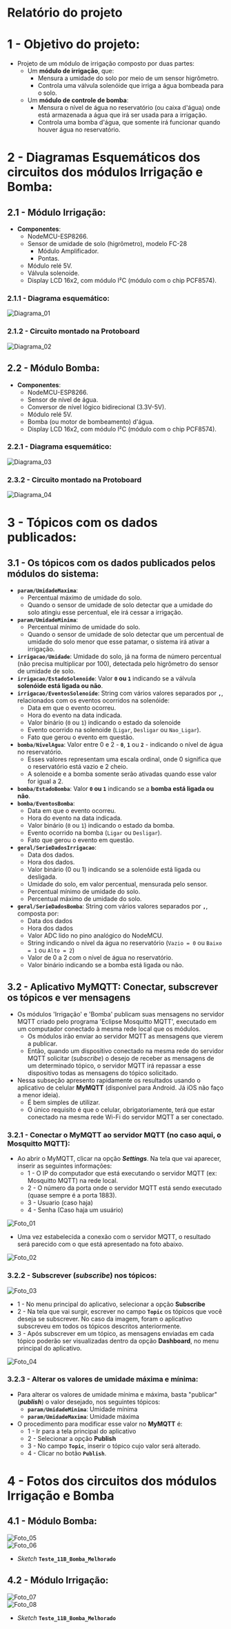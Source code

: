 # Relatório do projeto         


# 1 - Objetivo do projeto:       
 - Projeto de um módulo de irrigação composto por duas partes:        
	- Um **módulo de irrigação**, que:     
		- Mensura a umidade do solo por meio de um sensor higrômetro.    
		- Controla uma válvula solenóide que irriga a água bombeada para o solo.    
	- Um **módulo de controle de bomba**:     
		- Mensura o nível de água no reservatório (ou caixa d'água) onde está armazenada a água que irá ser usada para a irrigação.     
		- Controla uma bomba d'água, que somente irá funcionar quando houver água no reservatório.     
		

# 2 - Diagramas Esquemáticos dos circuitos dos módulos Irrigação e Bomba:       
      

## 2.1 - Módulo **Irrigação**:          
 - **Componentes**:      
	- NodeMCU-ESP8266.   
	- Sensor de umidade de solo (higrômetro), modelo FC-28    
		- Módulo Amplificador.    
		- Pontas.      
	- Módulo relé 5V.     
	- Válvula solenoide.       
	- Display LCD 16x2, com módulo I²C (módulo com o chip PCF8574).     
       

### 2.1.1 - Diagrama esquemático:        
![Diagrama_01](./Fotos/Circuito_Modulo_Irrigacao_Definitivo_Esquematico.png)         
        

### 2.1.2 - Circuito montado na Protoboard       
![Diagrama_02](./Fotos/Circuito_Modulo_Irrigacao_Definitivo_proto.png)         
      

## 2.2 - Módulo **Bomba**:          
 - **Componentes**:      
	- NodeMCU-ESP8266.   
	- Sensor de nível de água.      
	- Conversor de nível lógico bidirecional (3.3V-5V).      
	- Módulo relé 5V.     
	- Bomba (ou motor de bombeamento) d'água.            
	- Display LCD 16x2, com módulo I²C (módulo com o chip PCF8574).     
       

### 2.2.1 - Diagrama esquemático:        
![Diagrama_03](./Fotos/Circuito_Modulo_Bomba_Definitivo_Esquematico.png)         
        

### 2.3.2 - Circuito montado na Protoboard       
![Diagrama_04](./Fotos/Circuito_Modulo_Bomba_Definitivo_proto.png)         
      

# 3 - Tópicos com os dados publicados:            
       

## 3.1 - Os tópicos com os dados publicados pelos módulos do sistema:       
 - **`param/UmidadeMaxima`**:      
	- Percentual máximo de umidade do solo.      
	- Quando o sensor de umidade de solo detectar que a umidade do solo atingiu esse percentual, ele irá cessar a irrigação.     
 - **`param/UmidadeMinima`**:       
	- Percentual mínimo de umidade do solo.      
	- Quando o sensor de umidade de solo detectar que um percentual de umidade do solo menor que esse patamar, o sistema irá ativar a irrigação.         
 - **`irrigacao/Umidade`**: Umidade do solo, já na forma de número percentual (não precisa multiplicar por 100), detectada pelo higrômetro do sensor de umidade de solo.            
 - **`irrigacao/EstadoSolenoide`**: Valor **`0` ou `1`** indicando se a válvula **solenóide está ligada ou não**.            
 - **`irrigacao/EventosSolenoide`**: String com vários valores separados por **`,`**, relacionados com os eventos ocorridos na solenóide:       
	- Data em que o evento ocorreu.      
	- Hora do evento na data indicada.         
	- Valor binário (`0` ou `1`) indicando o estado da solenoide     
	- Evento ocorrido na solenoide (`Ligar`, `Desligar` ou `Nao_Ligar`).       
	- Fato que gerou o evento em questão.    
 - **`bomba/NivelAgua`**: Valor entre 0 e 2 - **`0`**, **`1`** ou **`2`** - indicando o nível de água no reservatório.             
	- Esses valores representam uma escala ordinal, onde 0 significa que o reservatório está vazio e 2 cheio.     
	- A solenoide e a bomba somente serão ativadas quando esse valor for igual a 2.     
 - **`bomba/EstadoBomba`**: Valor **`0` ou `1`** indicando se a **bomba está ligada ou não**.       
 - **`bomba/EventosBomba`**:     
	- Data em que o evento ocorreu.      
	- Hora do evento na data indicada.         
	- Valor binário (`0` ou `1`) indicando o estado da bomba.     
	- Evento ocorrido na bomba (`Ligar` ou `Desligar`).       
	- Fato que gerou o evento em questão.     
 - **`geral/SerieDadosIrrigacao`**:       
	- Data dos dados.      
	- Hora dos dados.       
	- Valor binário (0 ou 1) indicando se a solenóide está ligada ou desligada.      
	- Umidade do solo, em valor percentual, mensurada pelo sensor.      
	- Percentual mínimo de umidade do solo.     
	- Percentual máximo de umidade do solo.   
 - **`geral/SerieDadosBomba`**: String com vários valores separados por **`,`**, composta por:      
	- Data dos dados      
	- Hora dos dados       
	- Valor ADC lido no pino analógico do NodeMCU.      
	- String indicando o nível da água no reservatório (`Vazio = 0` ou `Baixo = 1` ou `Alto = 2`)       
	- Valor de 0 a 2 com o nível de água no reservatório.      
	- Valor binário indicando se a bomba está ligada ou não.          
	

## 3.2 - Aplicativo **MyMQTT**: Conectar, subscrever os tópicos e ver mensagens         
 - Os módulos 'Irrigação' e 'Bomba' publicam suas mensagens no servidor MQTT criado pelo programa 'Eclipse Mosquitto MQTT', executado em um computador conectado à mesma rede local que os módulos.       
	- Os módulos irão enviar ao servidor MQTT as mensagens que vierem a publicar.       
	- Então, quando um dispositivo conectado na mesma rede do servidor MQTT solicitar (_subscribe_) o desejo de receber as mensagens de um determinado tópico, o servidor MQTT irá repassar a esse dispositivo todas as mensagens do tópico solicitado.     
 - Nessa subseção apresento rapidamente os resultados usando o aplicativo de celular **MyMQTT** (disponível para Android. Já iOS não faço a menor ideia).      
	- É bem simples de utilizar.      
	- O único requisito é que o celular, obrigatoriamente, terá que estar conectado na mesma rede Wi-Fi do servidor MQTT a ser conectado.         
	

### 3.2.1 - Conectar o MyMQTT ao servidor MQTT (no caso aqui, o Mosquitto MQTT):          
 - Ao abrir o MyMQTT, clicar na opção **_Settings_**. Na tela que vai aparecer, inserir as seguintes informações:           
	- 1 - O IP do computador que está executando o servidor MQTT (ex: Mosquitto MQTT) na rede local.       
	- 2 - O número da porta onde o servidor MQTT está sendo executado (quase sempre é a porta 1883).        
	- 3 - Usuario (caso haja)     
	- 4 - Senha (Caso haja um usuário)        
	
![Foto_01](./Fotos/FotoRelatorio_01_InserirDadosConexaoMyMQTT.png)        
     
 - Uma vez estabelecida a conexão com o servidor MQTT, o resultado será parecido com o que está apresentado na foto abaixo.       
          
![Foto_02](./Fotos/FotoRelatorio_02_MyMQTTconectado.png)        
       

### 3.2.2 - Subscrever (_subscribe_) nos tópicos:        
![Foto_03](./Fotos/FotoRelatorio_03_SubscricoesTopicosMyMQTT.png)    
     
 - 1 - No menu principal do aplicativo, selecionar a opção **Subscribe**      
 - 2 - Na tela que vai surgir, escrever no campo **`Topic`** os tópicos que você deseja se subscrever. No caso da imagem, foram o aplicativo subscreveu em todos os tópicos descritos anteriormente.    
 - 3 - Após subscrever em um tópico, as mensagens enviadas em cada tópico poderão ser visualizadas dentro da opção **Dashboard**, no menu principal do aplicativo.     
          

![Foto_04](./Fotos/FotoRelatorio_03_SubscricoesTopicosMyMQTT.png)      
        

### 3.2.3 - Alterar os valores de umidade máxima e mínima:         
 - Para alterar os valores de umidade mínima e máxima, basta "publicar" (**_publish_**) o valor desejado, nos seguintes tópicos:     
	- **`param/UmidadeMinima`**: Umidade mínima    
	- **`param/UmidadeMaxima`**: Umidade máxima     
 - O procedimento para modificar esse valor no **MyMQTT** é:       
	- 1 - Ir para a tela principal do aplicativo     
	- 2 - Selecionar a opção **Publish**     
	- 3 - No campo **`Topic`**, inserir o tópico cujo valor será alterado.     
	- 4 - Clicar no botão **`Publish`**.     
        


# 4 - Fotos dos circuitos dos módulos **Irrigação** e **Bomba**         
          

## 4.1 - Módulo Bomba:          
![Foto_05](./Fotos/FotoRelatorio_05_ModuloBomba.jpg)      
![Foto_06](./Fotos/FotoRelatorio_06_ModuloBomba.jpg)      
           
 - _Sketch_ **`Teste_11B_Bomba_Melhorado`**        
      

## 4.2 - Módulo Irrigação:          
![Foto_07](./Fotos/FotoRelatorio_07_ModuloIrrigacao.jpg)      
![Foto_08](./Fotos/FotoRelatorio_08_ModuloIrrigacao.jpg)      	       
        
 - _Sketch_ **`Teste_11B_Bomba_Melhorado`**        
       


